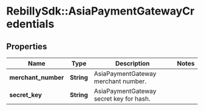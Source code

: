 # RebillySdk::AsiaPaymentGatewayCredentials

## Properties
Name | Type | Description | Notes
------------ | ------------- | ------------- | -------------
**merchant_number** | **String** | AsiaPaymentGateway merchant number. | 
**secret_key** | **String** | AsiaPaymentGateway secret key for hash. | 

